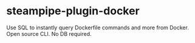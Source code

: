 # steampipe-plugin-docker
Use SQL to instantly query Dockerfile commands and more from Docker. Open source CLI. No DB required.
